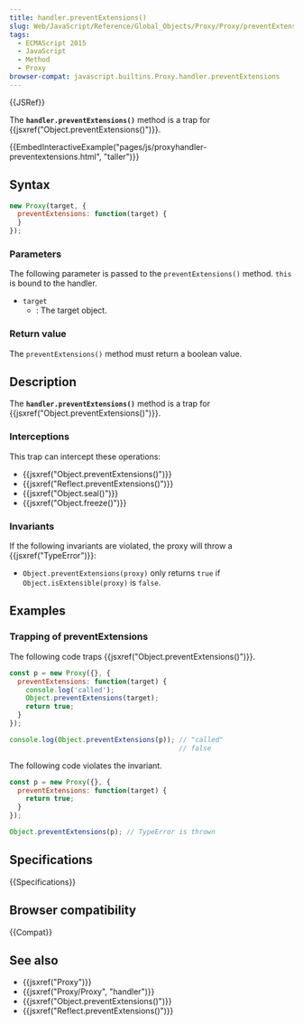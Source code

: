 ```yaml
---
title: handler.preventExtensions()
slug: Web/JavaScript/Reference/Global_Objects/Proxy/Proxy/preventExtensions
tags:
  - ECMAScript 2015
  - JavaScript
  - Method
  - Proxy
browser-compat: javascript.builtins.Proxy.handler.preventExtensions
---
```

{{JSRef}}

The **`handler.preventExtensions()`** method is a trap for {{jsxref("Object.preventExtensions()")}}.

{{EmbedInteractiveExample("pages/js/proxyhandler-preventextensions.html", "taller")}}

## Syntax

```js
new Proxy(target, {
  preventExtensions: function(target) {
  }
});
```

### Parameters

The following parameter is passed to the `preventExtensions()` method. `this` is bound to the handler.

- `target`
  - : The target object.

### Return value

The `preventExtensions()` method must return a boolean value.

## Description

The **`handler.preventExtensions()`** method is a trap for {{jsxref("Object.preventExtensions()")}}.

### Interceptions

This trap can intercept these operations:

- {{jsxref("Object.preventExtensions()")}}
- {{jsxref("Reflect.preventExtensions()")}}
- {{jsxref("Object.seal()")}}
- {{jsxref("Object.freeze()")}}

### Invariants

If the following invariants are violated, the proxy will throw a {{jsxref("TypeError")}}:

- `Object.preventExtensions(proxy)` only returns `true` if `Object.isExtensible(proxy)` is `false`.

## Examples

### Trapping of preventExtensions

The following code traps {{jsxref("Object.preventExtensions()")}}.

```js
const p = new Proxy({}, {
  preventExtensions: function(target) {
    console.log('called');
    Object.preventExtensions(target);
    return true;
  }
});

console.log(Object.preventExtensions(p)); // "called"
                                          // false
```

The following code violates the invariant.

```js example-bad
const p = new Proxy({}, {
  preventExtensions: function(target) {
    return true;
  }
});

Object.preventExtensions(p); // TypeError is thrown
```

## Specifications

{{Specifications}}

## Browser compatibility

{{Compat}}

## See also

- {{jsxref("Proxy")}}
- {{jsxref("Proxy/Proxy", "handler")}}
- {{jsxref("Object.preventExtensions()")}}
- {{jsxref("Reflect.preventExtensions()")}}
